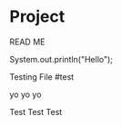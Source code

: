 # Project

READ ME 


System.out.println("Hello");



Testing File #test 


yo yo yo 

Test  Test Test 



